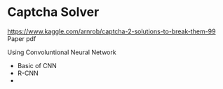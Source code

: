 # Captcha Solver
https://www.kaggle.com/arnrob/captcha-2-solutions-to-break-them-99
Paper pdf

Using Convoluntional Neural Network
- Basic of CNN
- R-CNN
- 